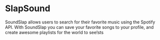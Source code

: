 # SlapSound
SoundSlap allows users to search for their favorite music using the Spotify API. With SoundSlap you can save your favorite songs to your profile, and create awesome playlists for the world to see!sts 
